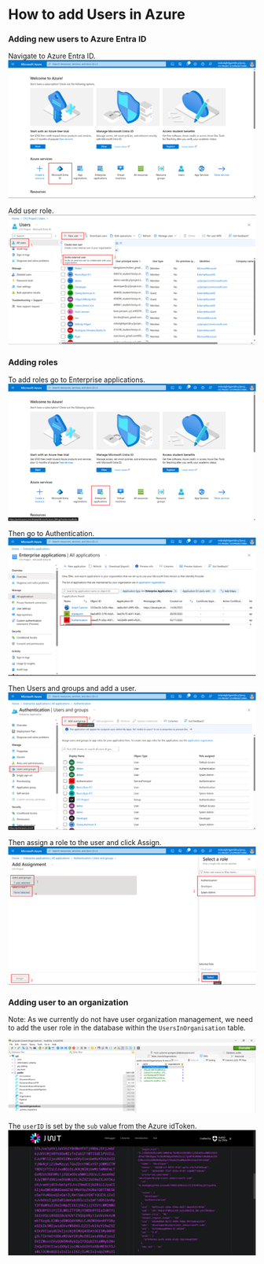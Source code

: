 # How to add Users in Azure

### Adding new users to Azure Entra ID

Navigate to Azure Entra ID.
![Alt text](assets/0.png)

Add user role.
![Alt text](assets/1.png)

### Adding roles

To add roles go to Enterprise applications.
![Alt text](assets/2.png)

Then go to Authentication.
![Alt text](assets/3.png)

Then Users and groups and add a user.
![Alt text](assets/4.png)

Then assign a role to the user and click Assign.
![Alt text](assets/5.png)

### Adding user to an organization

Note: As we currently do not have user organization management, we need to add the user role in the database within the `UsersInOrganisation` table.

![Alt text](assets/6.png)

The `userID` is set by the `sub` value from the Azure idToken.
![Alt text](assets/7.png)
